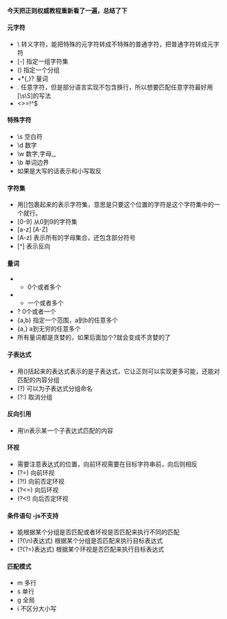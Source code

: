 #### 今天把正则权威教程重新看了一遍，总结了下

#### 元字符
- \ 转义字符，能把特殊的元字符转成不特殊的普通字符，把普通字符转成元字符
- [-] 指定一组字符集
- () 指定一个分组
- +*{,}? 量词
- . 任意字符，但是部分语言实现不包含换行，所以想要匹配任意字符最好用[\s\S]的写法
- <>=!^$

#### 特殊字符
- \s 空白符
- \d 数字
- \w 数字,字母,_
- \b 单词边界
- 如果是大写的话表示和小写取反

#### 字符集
- 用[]包裹起来的表示字符集，意思是只要这个位置的字符是这个字符集中的一个就行。
- [0-9] 从0到9的字符集
- [a-z] [A-Z]
- [A-z] 表示所有的字母集合，还包含部分符号
- [^] 表示反向

#### 量词
- * 0个或者多个
- + 一个或者多个
- ? 0个或者一个
- {a,b} 指定一个范围，a到b的任意多个
- {a,} a到无穷的任意多个
- 所有量词都是贪婪的，如果后面加个?就会变成不贪婪的了

#### 子表达式
- 用()括起来的表达式表示的是子表达式，它让正则可以实现更多可能，还能对匹配的内容分组
- (?<name>) 可以为子表达式分组命名
- (?:) 取消分组

#### 反向引用
- 用\n表示某一个子表达式匹配的内容

#### 环视
- 需要注意表达式的位置，向前环视需要在目标字符串前，向后则相反
- (?=) 向前环视
- (?!) 向前否定环视
- (?<=) 向后环视
- (?<!) 向后否定环视

#### 条件语句 -js不支持
- 能根据某个分组是否匹配或者环视是否匹配来执行不同的匹配
- (?(\n)表达式) 根据某个分组是否匹配来执行目标表达式
- (?(?=)表达式) 根据某个环视是否匹配来执行目标表达式

#### 匹配模式
- m 多行
- s 单行
- g 全局
- i 不区分大小写